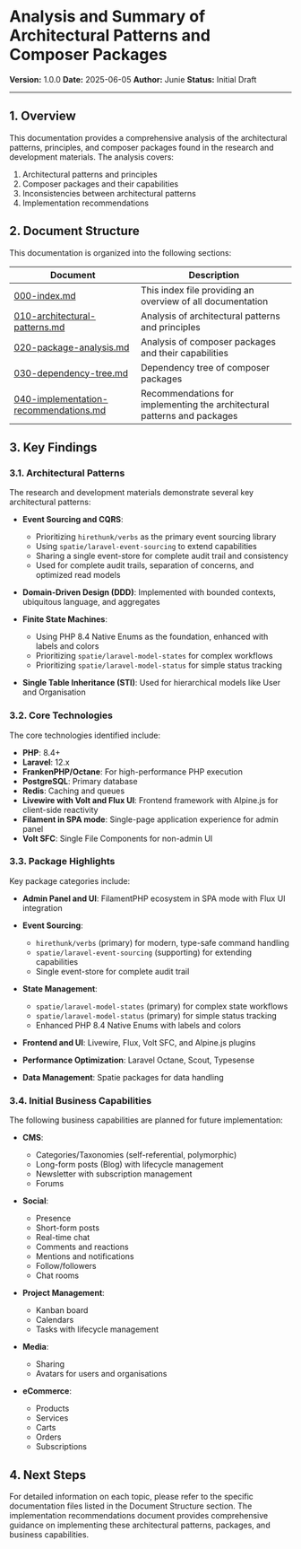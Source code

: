 # Analysis and Summary of Architectural Patterns and Composer Packages

**Version:** 1.0.0
**Date:** 2025-06-05
**Author:** Junie
**Status:** Initial Draft

---

## 1. Overview

This documentation provides a comprehensive analysis of the architectural patterns, principles, and composer packages found in the research and development materials. The analysis covers:

1. Architectural patterns and principles
2. Composer packages and their capabilities
3. Inconsistencies between architectural patterns
4. Implementation recommendations

## 2. Document Structure

This documentation is organized into the following sections:

| Document | Description |
| --- | --- |
| [000-index.md](000-index.md) | This index file providing an overview of all documentation |
| [010-architectural-patterns.md](010-architectural-patterns.md) | Analysis of architectural patterns and principles |
| [020-package-analysis.md](020-package-analysis.md) | Analysis of composer packages and their capabilities |
| [030-dependency-tree.md](030-dependency-tree.md) | Dependency tree of composer packages |
| [040-implementation-recommendations.md](040-implementation-recommendations.md) | Recommendations for implementing the architectural patterns and packages |

## 3. Key Findings

### 3.1. Architectural Patterns

The research and development materials demonstrate several key architectural patterns:

- **Event Sourcing and CQRS**: 
  - Prioritizing `hirethunk/verbs` as the primary event sourcing library
  - Using `spatie/laravel-event-sourcing` to extend capabilities
  - Sharing a single event-store for complete audit trail and consistency
  - Used for complete audit trails, separation of concerns, and optimized read models

- **Domain-Driven Design (DDD)**: Implemented with bounded contexts, ubiquitous language, and aggregates

- **Finite State Machines**: 
  - Using PHP 8.4 Native Enums as the foundation, enhanced with labels and colors
  - Prioritizing `spatie/laravel-model-states` for complex workflows
  - Prioritizing `spatie/laravel-model-status` for simple status tracking

- **Single Table Inheritance (STI)**: Used for hierarchical models like User and Organisation

### 3.2. Core Technologies

The core technologies identified include:

- **PHP**: 8.4+
- **Laravel**: 12.x
- **FrankenPHP/Octane**: For high-performance PHP execution
- **PostgreSQL**: Primary database
- **Redis**: Caching and queues
- **Livewire with Volt and Flux UI**: Frontend framework with Alpine.js for client-side reactivity
- **Filament in SPA mode**: Single-page application experience for admin panel
- **Volt SFC**: Single File Components for non-admin UI

### 3.3. Package Highlights

Key package categories include:

- **Admin Panel and UI**: FilamentPHP ecosystem in SPA mode with Flux UI integration
- **Event Sourcing**: 
  - `hirethunk/verbs` (primary) for modern, type-safe command handling
  - `spatie/laravel-event-sourcing` (supporting) for extending capabilities
  - Single event-store for complete audit trail

- **State Management**: 
  - `spatie/laravel-model-states` (primary) for complex state workflows
  - `spatie/laravel-model-status` (primary) for simple status tracking
  - Enhanced PHP 8.4 Native Enums with labels and colors

- **Frontend and UI**: Livewire, Flux, Volt SFC, and Alpine.js plugins
- **Performance Optimization**: Laravel Octane, Scout, Typesense
- **Data Management**: Spatie packages for data handling

### 3.4. Initial Business Capabilities

The following business capabilities are planned for future implementation:

- **CMS**: 
  - Categories/Taxonomies (self-referential, polymorphic)
  - Long-form posts (Blog) with lifecycle management
  - Newsletter with subscription management
  - Forums

- **Social**: 
  - Presence
  - Short-form posts
  - Real-time chat
  - Comments and reactions
  - Mentions and notifications
  - Follow/followers
  - Chat rooms

- **Project Management**: 
  - Kanban board
  - Calendars
  - Tasks with lifecycle management

- **Media**: 
  - Sharing
  - Avatars for users and organisations

- **eCommerce**: 
  - Products
  - Services
  - Carts
  - Orders
  - Subscriptions

## 4. Next Steps

For detailed information on each topic, please refer to the specific documentation files listed in the Document Structure section. The implementation recommendations document provides comprehensive guidance on implementing these architectural patterns, packages, and business capabilities.
